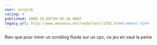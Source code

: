 ```yaml
---
user: zorglub
rating: 4
published: 2006-10-08T20:20:36.000Z
legacy_url: http://www.emunova.net/veda/test/1702.htm#comment-6344
---
```

Rien que pour mirer un scrolling fluide sur un cpc, ce jeu en vaut la peine